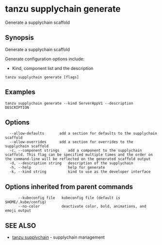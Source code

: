 # tanzu supplychain generate

Generate a supplychain scaffold

## Synopsis

Generate a supplychain scaffold
		
Generate configuration options include:
- Kind, component list and the description

```console
tanzu supplychain generate [flags]
```

## Examples

```console
tanzu supplychain generate --kind ServerAppV1 --description DESCRIPTION
```

## Options

```console
  --allow-defaults       add a section for defaults to the supplychain scaffold
  --allow-overrides      add a section for overrides to the supplychain scaffold
  -c, --component strings    add a component to the supplychain scaffold. This flag can be specified multiple times and the order on the command-line will be reflected on the generated scaffold output
  -d, --description string   description of the supplychain
  -h, --help                 help for generate
  -k, --kind string          kind to use as the developer interface
```

## Options inherited from parent commands

```console
      --kubeconfig file   kubeconfig file (default is $HOME/.kube/config)
      --no-color          deactivate color, bold, animations, and emoji output
```

## SEE ALSO

* [tanzu supplychain](tanzu_supplychain.hbs.md)	 - supplychain management

